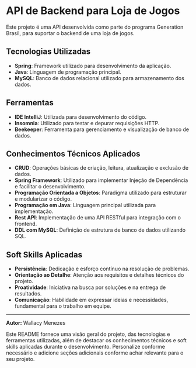 # API de Backend para Loja de Jogos

Este projeto é uma API desenvolvida como parte do programa Generation Brasil, para suportar o backend de uma loja de jogos.

## Tecnologias Utilizadas

- **Spring**: Framework utilizado para desenvolvimento da aplicação.
- **Java**: Linguagem de programação principal.
- **MySQL**: Banco de dados relacional utilizado para armazenamento dos dados.

## Ferramentas

- **IDE IntelliJ**: Utilizada para desenvolvimento do código.
- **Insomnia**: Utilizado para testar e depurar requisições HTTP.
- **Beekeeper**: Ferramenta para gerenciamento e visualização de banco de dados.

## Conhecimentos Técnicos Aplicados

- **CRUD**: Operações básicas de criação, leitura, atualização e exclusão de dados.
- **Spring Framework**: Utilizado para implementar Injeção de Dependência e facilitar o desenvolvimento.
- **Programação Orientada a Objetos**: Paradigma utilizado para estruturar e modularizar o código.
- **Programação em Java**: Linguagem principal utilizada para implementação.
- **Rest API**: Implementação de uma API RESTful para integração com o frontend.
- **DDL com MySQL**: Definição de estrutura de banco de dados utilizando SQL.

## Soft Skills Aplicadas

- **Persistência**: Dedicação e esforço contínuo na resolução de problemas.
- **Orientação ao Detalhe**: Atenção aos requisitos e detalhes técnicos do projeto.
- **Proatividade**: Iniciativa na busca por soluções e na entrega de resultados.
- **Comunicação**: Habilidade em expressar ideias e necessidades, fundamental para o trabalho em equipe.

---

**Autor:** Wallacy Menezes

Este README fornece uma visão geral do projeto, das tecnologias e ferramentas utilizadas, além de destacar os conhecimentos técnicos e soft skills aplicadas durante o desenvolvimento. Personalize conforme necessário e adicione seções adicionais conforme achar relevante para o seu projeto.
